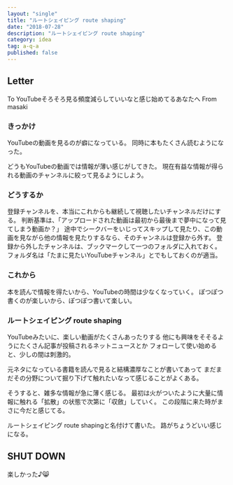 ```yaml
---
layout: "single"
title: "ルートシェイピング route shaping"
date: "2018-07-28"
description: "ルートシェイピング route shaping"
category: idea
tag: a-q-a
published: false
---
```


## Letter
To YouTubeそろそろ見る頻度減らしていいなと感じ始めてるあなたへ
From masaki

### きっかけ
YouTubeの動画を見るのが癖になっている。
同時に本もたくさん読むようになった。

どうもYouTubeの動画では情報が薄い感じがしてきた。
現在有益な情報が得られる動画のチャンネルに絞って見るようにしよう。

### どうするか
登録チャンネルを、本当にこれからも継続して視聴したいチャンネルだけにする。
判断基準は、「アップロードされた動画は最初から最後まで夢中になって見てしまう動画か？」
途中でシークバーをいじってスキップして見たり、この動画を見ながら他の情報を見たりするなら、そのチャンネルは登録から外す。
登録から外したチャンネルは、ブックマークして一つのフォルダに入れておく。
フォルダ名は「たまに見たいYouTubeチャンネル」とでもしておくのが適当。

### これから
本を読んで情報を得たいから、YouTubeの時間は少なくなっていく。
ぽつぽつ書くのが楽しいから、ぽつぽつ書いて楽しい。

### ルートシェイピング route shaping
YouTubeみたいに、楽しい動画がたくさんあったりする
他にも興味をそそるようにたくさん記事が投稿されるネットニュースとか
フォローして使い始めると、少しの間は刺激的。

元ネタになっている書籍を読んで見ると結構濃厚なことが書いてあって
まだまだその分野について掘り下げて触れたいなって感じることがよくある。

そうすると、雑多な情報が急に薄く感じる。
最初は火がついたように大量に情報に触れる「拡散」の状態で次第に「収斂」していく。
この段階に来た時がまさに今だと感じてる。

ルートシェイピング route shapingと名付けて書いた。
路がちょうどいい感じになる。

## SHUT DOWN
楽しかった♪:smile_cat:
